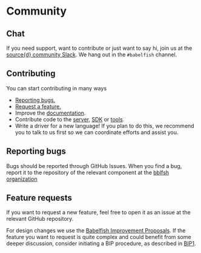 
# Community

## Chat

If you need support, want to contribute or just want to say hi, join us at the
[source{d} community Slack](https://join.slack.com/sourced-community/shared_invite/MTkwNTM0ODEyODIzLTE0OTYxMzc5NTMtODRhMDYyNzAyYQ).
We hang out in the `#babelfish` channel.

## Contributing

You can start contributing in many ways

* [Reporting bugs.](#reporting-bugs)
* [Request a feature.](#feature-requests)
* Improve the [documentation](http://github.com/bblfsh/documentation).
* Contribute code to the [server](http://github.com/bblfsh/server),
  [SDK](http://github.com/bblfsh/sdk) or [tools](http://github.com/bblfsh/tools).
* Write a driver for a new language! If you plan to do this, we recommend you
  to talk to us first so we can coordinate efforts and assist you.

## Reporting bugs

Bugs should be reported through GitHub Issues. When you find a bug, report it
to the repository of the relevant component at the [bblfsh organization](https://github.com/bblfsh/)

## Feature requests

If you want to request a new feature, feel free to open it as an issue at the
relevant GitHub repository.

For design changes we use the [Babelfish Improvement Proposals](proposals/README.md).
If the feature you want to request is quite complex
and could benefit from some deeper discussion,
consider initiating a BIP procedure,
as described in [BIP1](proposals/bip-001.md).
